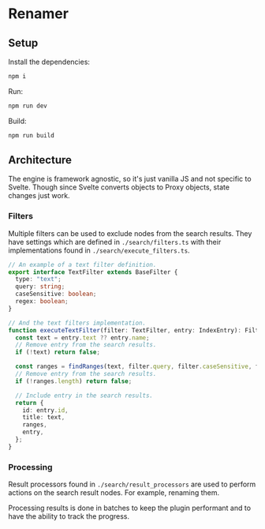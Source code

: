 # Renamer

## Setup

Install the dependencies:

```sh
npm i
```

Run:

```sh
npm run dev
```

Build:

```sh
npm run build
```

## Architecture

The engine is framework agnostic, so it's just vanilla JS and not specific to
Svelte. Though since Svelte converts objects to Proxy objects, state changes
just work.

### Filters

Multiple filters can be used to exclude nodes from the search results. They have
settings which are defined in `./search/filters.ts` with their implementations
found in `./search/execute_filters.ts`.

```ts
// An example of a text filter definition.
export interface TextFilter extends BaseFilter {
  type: "text";
  query: string;
  caseSensitive: boolean;
  regex: boolean;
}

// And the text filters implementation.
function executeTextFilter(filter: TextFilter, entry: IndexEntry): FilterResult {
  const text = entry.text ?? entry.name;
  // Remove entry from the search results.
  if (!text) return false;

  const ranges = findRanges(text, filter.query, filter.caseSensitive, filter.regex);
  // Remove entry from the search results.
  if (!ranges.length) return false;

  // Include entry in the search results.
  return {
    id: entry.id,
    title: text,
    ranges,
    entry,
  };
}
```

### Processing

Result processors found in `./search/result_processors` are used to perform
actions on the search result nodes. For example, renaming them.

Processing results is done in batches to keep the plugin performant and to have
the ability to track the progress.
